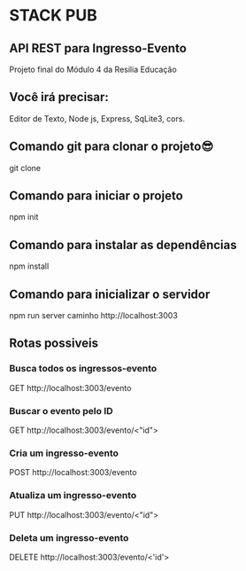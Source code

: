 # STACK PUB 
## API REST para Ingresso-Evento
Projeto final do Módulo 4 da Resilia Educação



## Você irá precisar: 
Editor de Texto,
Node js,
Express,
SqLite3,
cors.

## Comando git para clonar o projeto😎
git clone <caminho do arquivo>

## Comando para iniciar o projeto
npm init

## Comando para instalar as dependências
npm install

## Comando para inicializar o servidor 
npm run server
caminho http://localhost:3003

## Rotas possiveis
### Busca todos os ingressos-evento
GET  http://localhost:3003/evento
### Buscar o evento pelo ID
GET http://localhost:3003/evento/<"id">
### Cria um ingresso-evento
POST http://localhost:3003/evento
### Atualiza um ingresso-evento
PUT http://localhost:3003/evento/<"id">
### Deleta um ingresso-evento
DELETE http://localhost:3003/evento/<'id'>


